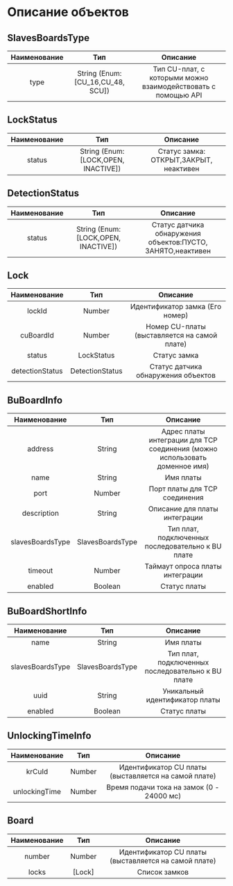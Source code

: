 # Описание объектов
## SlavesBoardsType
|Наименование|Тип|Описание|
|:-:|:-:|:-:|
|type|String (Enum: [CU_16,CU_48, SCU])|Тип CU-плат, с которыми можно взаимодействовать с помощью API|

## LockStatus
|Наименование|Тип|Описание|
|:-:|:-:|:-:|
|status|String (Enum: [LOCK,OPEN, INACTIVE])|Статус замка: ОТКРЫТ,ЗАКРЫТ, неактивен|
## DetectionStatus
|Наименование|Тип|Описание|
|:-:|:-:|:-:|
|status|String (Enum: [LOCK,OPEN, INACTIVE])|Статус датчика обнаружения объектов:ПУСТО, ЗАНЯТО,неактивен|
## Lock
|Наименование|Тип|Описание|
|:-:|:-:|:-:|
|lockId|Number|Идентификатор замка (Его номер)|
|cuBoardId|Number|Номер CU-платы (выставляется на самой плате)|
|status|LockStatus|Статус замка|
|detectionStatus|DetectionStatus|Статус датчика обнаружения объектов|
## BuBoardInfo
|Наименование|Тип|Описание|
|:-:|:-:|:-:|
|address|String|Адрес платы интеграции для TCP соединения (можно использовать доменное имя)|
|name|String|Имя платы|
|port|Number|Порт платы для TCP соединения|
|description|String|Описание для платы интеграции|
|slavesBoardsType|SlavesBoardsType|Тип плат, подключенных последовательно к BU плате|
|timeout|Number|Таймаут опроса платы интеграции|
|enabled|Boolean|Статус платы|
## BuBoardShortInfo
|Наименование|Тип|Описание|
|:-:|:-:|:-:|
|name|String|Имя платы|
|slavesBoardsType|SlavesBoardsType|Тип плат, подключенных последовательно к BU плате|
|uuid|String|Уникальный идентификатор платы|
|enabled|Boolean|Статус платы|
## UnlockingTimeInfo
|Наименование|Тип|Описание|
|:-:|:-:|:-:|
|krCuId|Number|Идентификатор CU платы (выставляется на самой плате)|
|unlockingTime|Number|Время подачи тока на замок (0 - 24000 мс)|
## Board
|Наименование|Тип|Описание|
|:-:|:-:|:-:|
|number|Number|Идентификатор CU платы (выставляется на самой плате)|
|locks|[Lock]|Список замков|